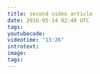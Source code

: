 ```yaml
---
title: second video article
date: 2016-05-14 02:40 UTC
tags:
youtubecode:
videotime: "13:26"
introtext:
image:
tags:
---
```

